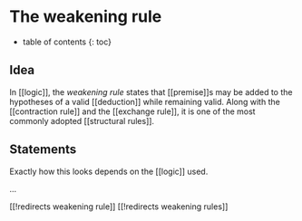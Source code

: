 
# The weakening rule
* table of contents
{: toc}

## Idea

In [[logic]], the _weakening rule_ states that [[premise]]s may be added to the hypotheses of a valid [[deduction]] while remaining valid.  Along with the [[contraction rule]] and the [[exchange rule]], it is one of the most commonly adopted [[structural rules]].


## Statements

Exactly how this looks depends on the [[logic]] used.

...


[[!redirects weakening rule]]
[[!redirects weakening rules]]
